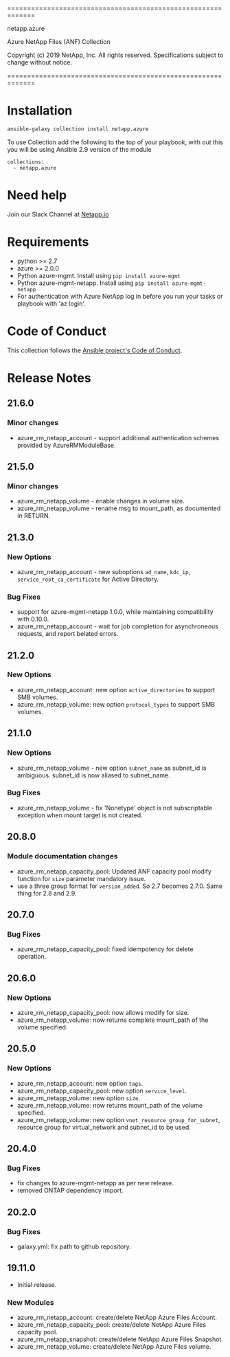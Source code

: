 =============================================================

netapp.azure

Azure NetApp Files (ANF) Collection

Copyright (c) 2019 NetApp, Inc. All rights reserved.
Specifications subject to change without notice.

=============================================================

# Installation
```bash
ansible-galaxy collection install netapp.azure
```
To use Collection add the following to the top of your playbook, with out this you will be using Ansible 2.9 version of the module
```  
collections:
  - netapp.azure
```
# Need help
Join our Slack Channel at [Netapp.io](http://netapp.io/slack)

# Requirements
- python >= 2.7
- azure >= 2.0.0
- Python azure-mgmt. Install using ```pip install azure-mgmt```
- Python azure-mgmt-netapp. Install using ```pip install azure-mgmt-netapp```
- For authentication with Azure NetApp log in before you run your tasks or playbook with 'az login'.

# Code of Conduct
This collection follows the [Ansible project's Code of Conduct](https://docs.ansible.com/ansible/devel/community/code_of_conduct.html).

# Release Notes

## 21.6.0

### Minor changes

  - azure_rm_netapp_account - support additional authentication schemes provided by AzureRMModuleBase.

## 21.5.0

### Minor changes
  - azure_rm_netapp_volume - enable changes in volume size.
  - azure_rm_netapp_volume - rename msg to mount_path, as documented in RETURN.

## 21.3.0

### New Options
  - azure_rm_netapp_account - new suboptions `ad_name`, `kdc_ip`, `service_root_ca_certificate` for Active Directory.

### Bug Fixes
  - support for azure-mgmt-netapp 1.0.0, while maintaining compatibility with 0.10.0.
  - azure_rm_netapp_account - wait for job completion for asynchroneous requests, and report belated errors.

## 21.2.0

### New Options
  - azure_rm_netapp_account: new option `active_directories` to support SMB volumes.
  - azure_rm_netapp_volume: new option `protocol_types` to support SMB volumes.

## 21.1.0

### New Options
  - azure_rm_netapp_volume - new option `subnet_name` as subnet_id is ambiguous.  subnet_id is now aliased to subnet_name.

### Bug Fixes
  - azure_rm_netapp_volume - fix 'Nonetype' object is not subscriptable exception when mount target is not created.

## 20.8.0

### Module documentation changes
- azure_rm_netapp_capacity_pool: Updated ANF capacity pool modify function for `size` parameter mandatory issue.
- use a three group format for `version_added`.  So 2.7 becomes 2.7.0.  Same thing for 2.8 and 2.9.

## 20.7.0

### Bug Fixes
- azure_rm_netapp_capacity_pool: fixed idempotency for delete operation.

## 20.6.0

### New Options
- azure_rm_netapp_capacity_pool: now allows modify for size.
- azure_rm_netapp_volume: now returns complete mount_path of the volume specified.

## 20.5.0

### New Options
- azure_rm_netapp_account: new option `tags`.
- azure_rm_netapp_capacity_pool: new option `service_level`.
- azure_rm_netapp_volume: new option `size`.
- azure_rm_netapp_volume: now returns mount_path of the volume specified.
- azure_rm_netapp_volume: new option `vnet_resource_group_for_subnet`, resource group for virtual_network and subnet_id to be used.

## 20.4.0

### Bug Fixes
- fix changes to azure-mgmt-netapp as per new release.
- removed ONTAP dependency import.

## 20.2.0

### Bug Fixes
- galaxy.yml: fix path to github repository.

## 19.11.0
- Initial release.
### New Modules
- azure_rm_netapp_account: create/delete NetApp Azure Files Account.
- azure_rm_netapp_capacity_pool: create/delete NetApp Azure Files capacity pool.
- azure_rm_netapp_snapshot: create/delete NetApp Azure Files Snapshot.
- azure_rm_netapp_volume: create/delete NetApp Azure Files volume.

